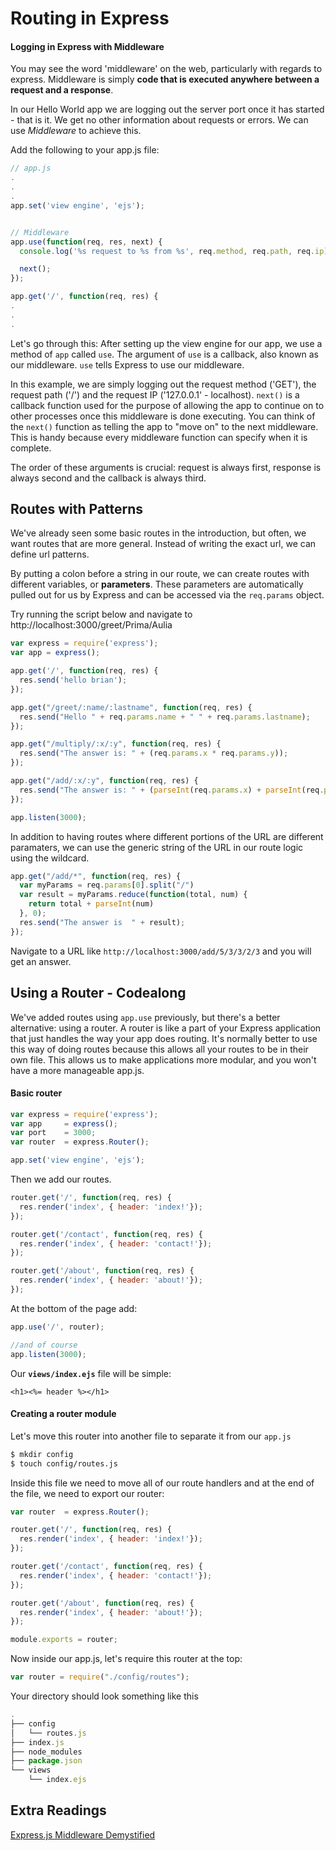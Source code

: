 # Routing in Express

#### Logging in Express with Middleware

You may see the word 'middleware' on the web, particularly with regards to express. Middleware is simply **code that is executed anywhere between a request and a response**.

In our Hello World app we are logging out the server port once it has started - that is it. We get no other information about requests or errors. We can use _Middleware_ to achieve this.

Add the following to your app.js file:

```javascript
// app.js
.
.
.
app.set('view engine', 'ejs');


// Middleware
app.use(function(req, res, next) {
  console.log('%s request to %s from %s', req.method, req.path, req.ip);

  next();
});

app.get('/', function(req, res) {
.
.
.
```

Let's go through this: After setting up the view engine for our app, we use a method of `app` called `use`. The argument of `use`  is a callback, also known as our middleware. `use` tells Express to use our middleware.  

In this example, we are simply logging out the request method ('GET'), the request path ('/') and the request IP ('127.0.0.1' - localhost). `next()` is a callback function used for the purpose of allowing the app to continue on to other processes once this middleware is done executing. You can think of the `next()` function as telling the app to "move on" to the next middleware. This is handy because every middleware function can specify when it is complete.

The order of these arguments is crucial: request is always first, response is always second and the callback is always third.

## Routes with Patterns

We've already seen some basic routes in the introduction, but often, we want routes that are more general. Instead of writing the exact url, we can define url patterns. 

By putting a colon before a string in our route, we can create routes with different variables, or **parameters**. These parameters are automatically pulled out for us by Express and can be accessed via the `req.params` object.

Try running the script below and navigate to http://localhost:3000/greet/Prima/Aulia

```js
var express = require('express');
var app = express();

app.get('/', function(req, res) {
  res.send('hello brian');
});

app.get("/greet/:name/:lastname", function(req, res) {
  res.send("Hello " + req.params.name + " " + req.params.lastname);
});

app.get("/multiply/:x/:y", function(req, res) {
  res.send("The answer is: " + (req.params.x * req.params.y));
});

app.get("/add/:x/:y", function(req, res) {
  res.send("The answer is: " + (parseInt(req.params.x) + parseInt(req.params.y)));
});

app.listen(3000);
```

In addition to having routes where different portions of the URL are different paramaters, we can use the generic string of the URL in our route logic using the wildcard.

```js
app.get("/add/*", function(req, res) {
  var myParams = req.params[0].split("/")
  var result = myParams.reduce(function(total, num) {
    return total + parseInt(num)
  }, 0);
  res.send("The answer is  " + result);
});
```

Navigate to a URL like `http://localhost:3000/add/5/3/3/2/3` and you will get an answer.



## Using a Router - Codealong

We've added routes using `app.use` previously, but there's a better alternative: using a router. A router is like a part of your Express application that just handles the way your app does routing. It's normally better to use this way of doing routes because this allows all your routes to be in their own file. This allows us to make applications more modular, and you won't have a more manageable app.js.

####  Basic router

```javascript
var express = require('express');
var app     = express();
var port    = 3000;
var router  = express.Router();

app.set('view engine', 'ejs');
```
Then we add our routes.

```javascript
router.get('/', function(req, res) {
  res.render('index', { header: 'index!'});
});

router.get('/contact', function(req, res) {
  res.render('index', { header: 'contact!'});
});

router.get('/about', function(req, res) {
  res.render('index', { header: 'about!'});
});
```

At the bottom of the page add:

```javascript
app.use('/', router);

//and of course
app.listen(3000);
```

Our  **`views/index.ejs`** file will be simple:

```ejs
<h1><%= header %></h1>
```


#### Creating a router module


Let's move this router into another file to separate it from our `app.js`

```bash
$ mkdir config
$ touch config/routes.js
```

Inside this file we need to move all of our route handlers and at the end of the file, we need to export our router:

```javascript
var router  = express.Router();

router.get('/', function(req, res) {
  res.render('index', { header: 'index!'});
});

router.get('/contact', function(req, res) {
  res.render('index', { header: 'contact!'});
});

router.get('/about', function(req, res) {
  res.render('index', { header: 'about!'});
});

module.exports = router;
```

Now inside our app.js, let's require this router at the top:

```javascript
var router = require("./config/routes");
```



Your directory should look something like this

```js
.
├── config
│   └── routes.js
├── index.js
├── node_modules
├── package.json
└── views
    └── index.ejs
```

## Extra Readings

[Express.js Middleware Demystified](https://www.safaribooksonline.com/blog/2014/03/10/express-js-middleware-demystified/)